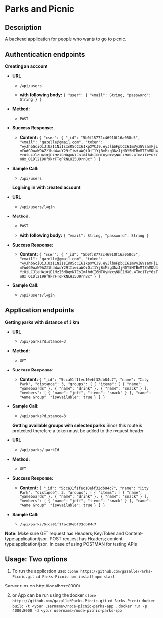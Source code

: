 # Parks and Picnic

## Description
A backend application for people who wants to go to picnic. 

## Authentication endpoints

**Creating an account**
* **URL**

  * `/api/users`

  * **with following body:** `{
  "user": {
    "email": String,
    "password": String
  }
}`

* **Method:**

  * `POST`

* **Success Response:**

   * **Content:** `{
    "user": {
        "_id": "5b0f38772c46910f16a058c5",
        "email": "gazelle@gmail.com",
        "token": "eyJhbGciOiJIUzI1NiIsInR5cCI6IkpXVCJ9.eyJlbWFpbCI6ImVyZGVsamFjLmFudG9uaW9AZ21haWwuY29tIiwiaWQiOiI1YjBmMzg3NzJjNDY5MTBmMTZhMDU4YzUiLCJleHAiOjE1MzI5MDgxNTEsImlhdCI6MTUyNzcyNDE1MX0.4TWc1TzY6zToHx_O1Dl2I9Hf9krFTqPkNLHI5U9rn8c"
    }
}`

* **Sample Call:**

  * `/api/users`

  **Logining in with created account**
* **URL**

  * `/api/users/login`

* **Method:**

  * `POST`

   * **with following body:** `{
    "email": String,
    "password": String
}`

* **Success Response:**

   * **Content:** `{
    "user": {
        "_id": "5b0f38772c46910f16a058c5",
        "email": "gazelle@gmail.com",
        "token": "eyJhbGciOiJIUzI1NiIsInR5cCI6IkpXVCJ9.eyJlbWFpbCI6ImVyZGVsamFjLmFudG9uaW9AZ21haWwuY29tIiwiaWQiOiI1YjBmMzg3NzJjNDY5MTBmMTZhMDU4YzUiLCJleHAiOjE1MzI5MDgxNTEsImlhdCI6MTUyNzcyNDE1MX0.4TWc1TzY6zToHx_O1Dl2I9Hf9krFTqPkNLHI5U9rn8c"
    }
}`

* **Sample Call:**

  * `/api/users/login`

 ## Application endpoints 

 **Getting parks with distance of 3 km**
* **URL**

  * `/api/parks?distance=3`

* **Method:**

  * `GET`

* **Success Response:**

   * **Content:** `{
        "_id": "5cca01f1fec10ebf32db84c7",
        "name": "City Park",
        "distance": 3,
        "groups": [
            {
                "items": [
                    {
                        "name": "gameboards"
                    },
                    {
                        "name": "drink"
                    },
                    {
                        "name": "snack"
                    }
                ],
                "members": [
                    {
                        "name": "jeff",
                        "items": "snack"
                    }
                ],
                "name": "Game Group",
                "isAvailable": true
            }
        ]
    }`

* **Sample Call:**

  * `/api/parks?distance=3`

  **Getting available groups with selected parks**
  Since this route is protected therefore a token must be added to the request header
* **URL**

  * `/api/parks/:parkId`

* **Method:**

  * `GET`

* **Success Response:**

   * **Content:** `{
        "_id": "5cca01f1fec10ebf32db84c7",
        "name": "City Park",
        "distance": 3,
        "groups": [
            {
                "items": [
                    {
                        "name": "gameboards"
                    },
                    {
                        "name": "drink"
                    },
                    {
                        "name": "snack"
                    }
                ],
                "members": [
                    {
                        "name": "jeff",
                        "items": "snack"
                    }
                ],
                "name": "Game Group",
                "isAvailable": true
            }
        ]
    }`

* **Sample Call:**

  * `/api/parks/5cca01f1fec10ebf32db84c7`

**Note:**  Make sure GET request has Headers; Key:Token and Content-type:application/json. POST request has Headers; content-type:application/json. In case of using POSTMAN for testing APIs

## Usage: Two options
1. To run the application use:
`clone https://github.com/gazalle/Parks-Picnic.git`
`cd Parks-Picnic`
`npm install`
`npm start`

Server runs on http://localhost:8000/

2. or App can be run using the docker 
`clone https://github.com/gazalle/Parks-Picnic.git`
`cd Parks-Picnic`
`docker build -t <your username>/node-picnic-parks-app .`
`docker run -p 4000:8000 -d <your username>/node-picnic-parks-app`

